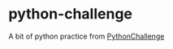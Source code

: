 python-challenge
================
A bit of python practice from [PythonChallenge](http://www.pythonchallenge.com)